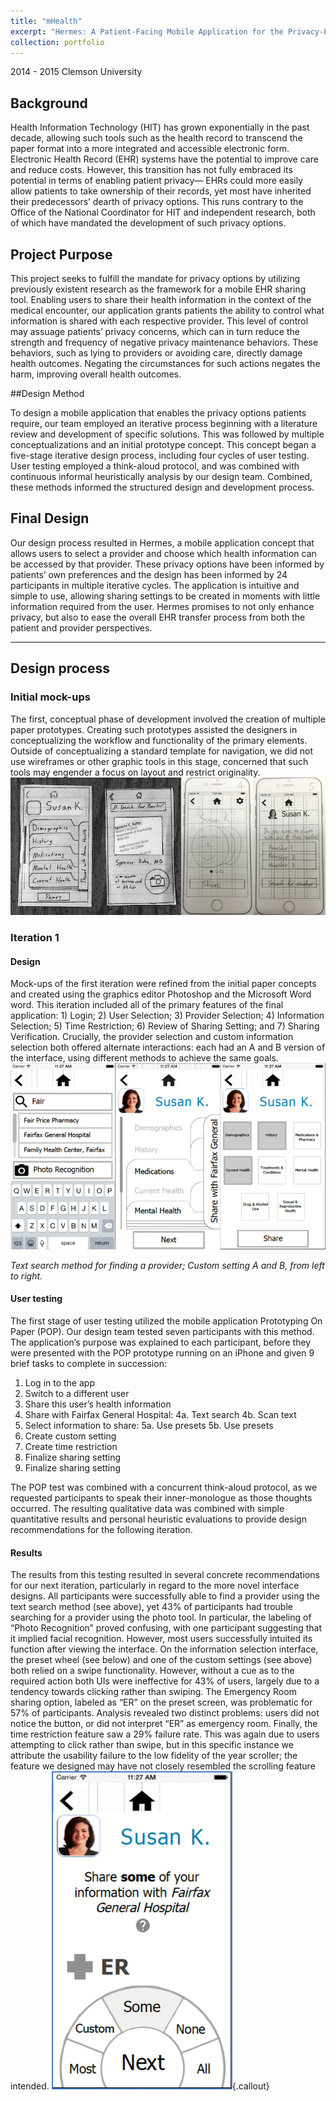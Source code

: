 ```yaml
---
title: "mHealth"
excerpt: "Hermes: A Patient-Facing Mobile Application for the Privacy-Enhanced Transfer of Electronic Health Records <br/><img src='/images/mHealth-t.png'>"
collection: portfolio
---
```

2014 - 2015  Clemson University

## Background

Health Information Technology (HIT) has grown exponentially in the past decade, allowing such tools such as the health record to transcend the paper format into a more integrated and accessible electronic form. Electronic Health Record (EHR) systems have the potential to improve care and reduce costs. However, this transition has not fully embraced its potential in terms of enabling patient privacy— EHRs could more easily allow patients to take ownership of their records, yet most have inherited their predecessors’ dearth of privacy options. This runs contrary to the Office of the National Coordinator for HIT and independent research, both of which have mandated the development of such privacy options.

## Project Purpose

This project seeks to fulfill the mandate for privacy options by utilizing previously existent research as the framework for a mobile EHR sharing tool. Enabling users to share their health information in the context of the medical encounter, our application grants patients the ability to control what information is shared with each respective provider. This level of control may assuage patients’ privacy concerns, which can in turn reduce the strength and frequency of negative privacy maintenance behaviors. These behaviors, such as lying to providers or avoiding care, directly damage health outcomes. Negating the circumstances for such actions negates the harm, improving overall health outcomes.

##Design Method

To design a mobile application that enables the privacy options patients require, our team employed an iterative process beginning with a literature review and development of specific solutions. This was followed by multiple conceptualizations and an initial prototype concept. This concept began a five-stage iterative design process, including four cycles of user testing. User testing employed a think-aloud protocol, and was combined with continuous informal heuristically analysis by our design team. Combined, these methods informed the structured design and development process.

## Final Design

Our design process resulted in Hermes, a mobile application concept that allows users to select a provider and choose which health information can be accessed by that provider. These privacy options have been informed by patients’ own preferences and the design has been informed by 24 participants in multiple iterative cycles. The application is intuitive and simple to use, allowing sharing settings to be created in moments with little information required from the user. Hermes promises to not only enhance privacy, but also to ease the overall EHR transfer process from both the patient and provider perspectives.

------------------------------------------------------------------------------------------------------------------------------------------

## Design process

### Initial mock-ups

The first, conceptual phase of development involved the creation of multiple paper prototypes. Creating such prototypes assisted the designers in conceptualizing the workflow and functionality of the primary elements. Outside of conceptualizing a standard template for navigation, we did not use wireframes or other graphic tools in this stage, concerned that such tools may engender a focus on layout and restrict originality. 
![](/images/mHealth-1.png)

### Iteration 1
#### Design
Mock-ups of the first iteration were refined from the initial paper concepts and created using the graphics editor Photoshop and the Microsoft Word word. This iteration included all of the primary features of the final application: 1) Login; 2) User Selection; 3) Provider Selection; 4) Information Selection; 5) Time Restriction; 6) Review of Sharing Setting; and 7) Sharing Verification. Crucially, the provider selection and custom information selection both offered alternate interactions: each had an A and B version of the interface, using different methods to achieve the same goals.
![](/images/mHealth-2.png)

*Text search method for finding a provider; Custom setting A and B, from left to right.*

#### User testing
The first stage of user testing utilized the mobile application Prototyping On Paper (POP). Our design team tested seven participants with this method. The application’s purpose was explained to each participant, before they were presented with the POP prototype running on an iPhone and given 9 brief tasks to complete in succession:

1. Log in to the app
2. Switch to a different user
3. Share this user’s health information
4. Share with Fairfax General Hospital:
4a. Text search
4b. Scan text
5. Select information to share:
5a. Use presets
5b. Use presets
6. Create custom setting
7. Create time restriction
8. Finalize sharing setting
9. Finalize sharing setting

The POP test was combined with a concurrent think-aloud protocol, as we requested participants to speak their inner-monologue as those thoughts occurred. The resulting qualitative data was combined with simple quantitative results and personal heuristic evaluations to provide design recommendations for the following iteration.

#### Results
The results from this testing resulted in several concrete recommendations for our next iteration, particularly in regard to the more novel interface designs. All participants were successfully able to find a provider using the text search method (see above), yet 43% of participants had trouble searching for a provider using the photo tool. In particular, the labeling of “Photo Recognition” proved confusing, with one participant suggesting that it implied facial recognition. However, most users successfully intuited its function after viewing the interface. On the information selection interface, the preset wheel (see below) and one of the custom settings (see above) both relied on a swipe functionality. However, without a cue as to the required action both UIs were ineffective for 43% of users, largely due to a tendency towards clicking rather than swiping. The Emergency Room sharing option, labeled as “ER” on the preset screen, was problematic for 57% of participants. Analysis revealed two distinct problems: users did not notice the button, or did not interpret “ER” as emergency room.  Finally, the time restriction feature saw a 29% failure rate. This was again due to users attempting to click rather than swipe, but in this specific instance we attribute the usability failure to the low fidelity of the year scroller; the feature we designed may have not closely resembled the scrolling feature intended.
![](/images/mHealth-11.png){.callout}

